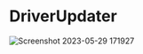 # DriverUpdater

![Screenshot 2023-05-29 171927](https://github.com/firatkaanbitmez/DriverUpdater/assets/74864221/077c2fe6-2d8e-4c83-8de6-176df8ec978a)
